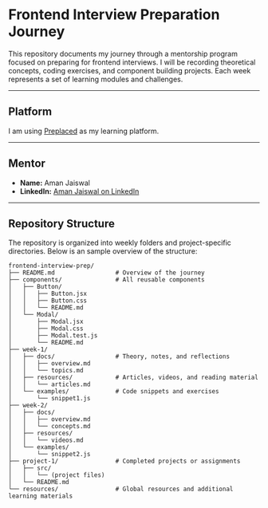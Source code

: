 # Frontend Interview Preparation Journey

This repository documents my journey through a mentorship program focused on preparing for frontend interviews. I will be recording theoretical concepts, coding exercises, and component building projects. Each week represents a set of learning modules and challenges.

---

## Platform

I am using [Preplaced](https://www.preplaced.in) as my learning platform.

---

## Mentor

- **Name:** Aman Jaiswal  
- **LinkedIn:** [Aman Jaiswal on LinkedIn](https://www.linkedin.com/in/aman-jaiswal-5319a0127/)

---

## Repository Structure

The repository is organized into weekly folders and project-specific directories. Below is an sample overview of the structure:

```plaintext
frontend-interview-prep/
├── README.md                 # Overview of the journey
├── components/               # All reusable components
│   ├── Button/
│   │   ├── Button.jsx
│   │   ├── Button.css
│   │   └── README.md
│   └── Modal/
│       ├── Modal.jsx
│       ├── Modal.css
│       ├── Modal.test.js
│       └── README.md
├── week-1/
│   ├── docs/                 # Theory, notes, and reflections
│   │   ├── overview.md
│   │   └── topics.md
│   ├── resources/            # Articles, videos, and reading material
│   │   └── articles.md
│   └── examples/             # Code snippets and exercises
│       └── snippet1.js
├── week-2/
│   ├── docs/
│   │   ├── overview.md
│   │   └── concepts.md
│   ├── resources/
│   │   └── videos.md
│   └── examples/
│       └── snippet2.js
├── project-1/                # Completed projects or assignments
│   ├── src/
│   │   └── (project files)
│   └── README.md
└── resources/                # Global resources and additional learning materials
